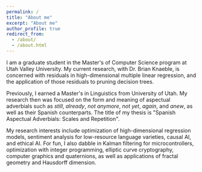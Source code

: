 ```yaml
---
permalink: /
title: "About me"
excerpt: "About me"
author_profile: true
redirect_from: 
  - /about/
  - /about.html
---
```


I am a graduate student in the Master's of Computer Science program at Utah Valley University. My current research, with Dr. Brian Knaeble, is concerned with residuals in high-dimensional multiple linear regression, and the application of those residuals to pruning decision trees.

Previously, I earned a Master's in Linguistics from University of Utah. My research then was focused on the form and meaning of aspectual adverbials such as *still*, *already*, *not anymore*, *not yet*, *again*, and *anew*, as well as their Spanish counterparts. The title of my thesis is "Spanish Aspectual Adverbials: Scales and Repetition".

My research interests include optimization of high-dimensional regression models, sentiment analysis for low-resource language varieties, causal AI, and ethical AI. For fun, I also dabble in Kalman filtering for microcontrollers, optimization with integer programming, elliptic curve cryptography, computer graphics and quaternions, as well as applications of fractal geometry and Hausdorff dimension.
